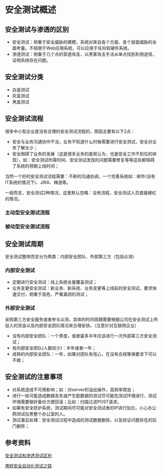# 安全测试概述

## 安全测试与渗透的区别
* 安全测试：侧重于安全威胁的建模，系统对来自各个方面、各个层面威胁的全面考量。不局限于Web应用系统，可以应用于任何软硬件系统。
* 渗透测试：侧重于几个点的穿透攻击，以黑客攻击手法从单点找到利用途径，证明系统存在问题。

## 安全测试分类
* 白盒测试
* 灰盒测试
* 黑盒测试

## 安全测试流程
很多中小型企业是没有合理的安全测试流程的，原因主要有以下2点：

* 安全与业务沟通协作不当，业务不知道什么时候需要进行安全测试，安全对业务了解太少；
* 安全阻碍了业务的发展（这是很多业务的直观认为，也是安全工作不到位的体现），如：安全测试所需时间、安全测试发现的问题需要修复等等这些都阻碍了系统的预期上线时间；

当然一个好的安全测试流程需要：不断的沟通协调，一个完善系统如：邮件(没有IT系统的情况下)、JIRA、禅道等。

一般而言，安全测试2种情况，这里默认忽略：没有流程，安全测试人员直接硬杠的情况。

### 主动型安全测试流程

### 被动型安全测试流程

## 安全测试周期
安全测试整体而言分为两类：内部安全团队、外部第三方（包括众测）

### 内部安全测试
* 定期进行安全测试：线上系统全量覆盖测试；
* 业务变更安全测试：新业务、新系统、业务变更等上线前的安全测试，要求快速交付，侧重于高危、严重漏洞的测试；

### 外部安全测试
采购第三方安全服务或者参与众测，具体的时间周期需要根据公司在安全测试上所投入的资金以及内部安全团队情况来合理安排。（注意针对互联网企业）

* 没有内部安全团队：一个季度，或者最多半年应该进行一次外部第三方安全测试；
* 有内部安全团队(人数较少)：半年或者一年；
* 成熟的内部安全团队：一年，如果对团队有信心，在没有合规等保要求下可以不做；

## 安全测试的注意事项
* 对系统造成不可用影响；如：对server的溢出操作，高频率爬虫；
* 进行一些可能造成数据丢失或产生脏数据的测试尽可能在测试环境进行，测试环境需要做好备份方便回滚；比如：扫描过滤POST请求。
* 如果有安全防护系统，测试期间尽可能对安全测试者的IP进行加白，小心办公网测试拉黑整个办公室的人。
* 测试事后处理：安全测试过程中造成的测试数据删除，以及验证问题存在的后门删除；

## 参考资料
[安全测试和渗透测试区别](https://wenku.baidu.com/view/6b87653443323968011c9272.html)

[携程安全自动化测试之路](https://zhuanlan.zhihu.com/p/28115732)
